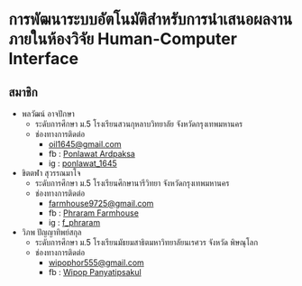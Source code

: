 # การพัฒนาระบบอัตโนมัติสำหรับการนำเสนอผลงานภายในห้องวิจัย Human-Computer Interface
## สมาชิก
- พลวัฒน์ อาจปักษา 
    - ระดับการศึกษา
        ม.5  โรงเรียนสวนกุหลาบวิทยาลัย  จังหวัดกรุงเทพมหานคร
    - ช่องทางการติดต่อ
        - oil1645@gmail.com
        - fb : [Ponlawat Ardpaksa](https://www.facebook.com/ponlawat.ardpaksa)
        - ig : [ponlawat_1645](https://www.instagram.com/ponlawat_1645)
- ขิตตฬา สุวรรณมาโจ
    - ระดับการศึกษา
        ม.5 โรงเรียนศึกษานารีวิทยา จังหวัดกรุงเทพมหานคร
    - ช่องทางการติดต่อ
        - farmhouse9725@gmail.com
        - fb : [Phraram Farmhouse](https://www.facebook.com/profile.php?id=100007453274790)
        - ig : [f_phraram](https://www.instagram.com/f_phraram)
- วิภพ ปัญญาทิพย์สกุล
    - ระดับการศึกษา
        ม.5 โรงเรียนมัธยมสาธิตมหาวิทยาลัยนเรศวร จังหวัด พิษณุโลก
    - ช่องทางการติดต่อ
        - wipophor555@gmail.com
        - fb : [Wipop Panyatipsakul](https://www.facebook.com/profile.php?id=100007347048548)
